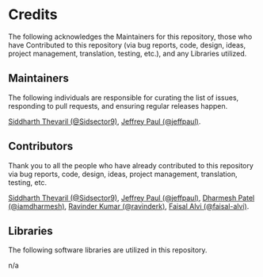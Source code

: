 # Credits

The following acknowledges the Maintainers for this repository, those who have Contributed to this repository (via bug reports, code, design, ideas, project management, translation, testing, etc.), and any Libraries utilized.

## Maintainers

The following individuals are responsible for curating the list of issues, responding to pull requests, and ensuring regular releases happen.

[Siddharth Thevaril (@Sidsector9)](https://github.com/Sidsector9), [Jeffrey Paul (@jeffpaul)](https://github.com/jeffpaul).

## Contributors

Thank you to all the people who have already contributed to this repository via bug reports, code, design, ideas, project management, translation, testing, etc.

[Siddharth Thevaril (@Sidsector9)](https://github.com/Sidsector9), [Jeffrey Paul (@jeffpaul)](https://github.com/jeffpaul), [Dharmesh Patel (@iamdharmesh)](https://github.com/iamdharmesh), [Ravinder Kumar (@ravinderk)](https://github.com/ravinderk), [Faisal Alvi (@faisal-alvi)](https://github.com/faisal-alvi).

## Libraries

The following software libraries are utilized in this repository.

n/a
